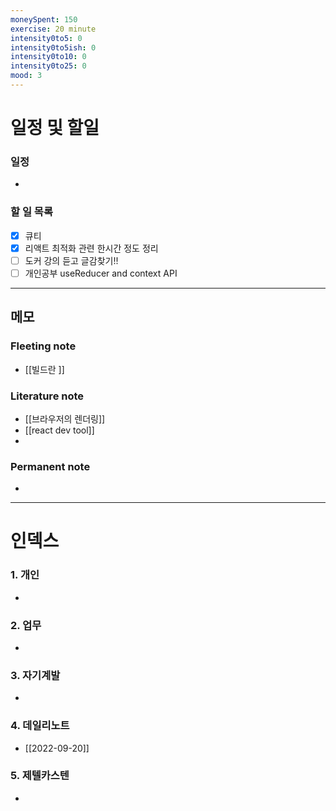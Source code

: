 ```yaml
---
moneySpent: 150
exercise: 20 minute
intensity0to5: 0
intensity0to5ish: 0
intensity0to10: 0
intensity0to25: 0
mood: 3
---
```



# 일정 및 할일

### 일정
- 

### 할 일 목록
 
- [x] 큐티
- [x] 리액트 최적화 관련 한시간 정도 정리 
- [ ] 도커 강의 듣고 글감찾기!!
- [ ] 개인공부 useReducer and context API 

---

## 메모

### Fleeting note
- [[빌드란 ]]

### Literature note
- [[브라우저의 렌더링]]
- [[react dev tool]]
- 

### Permanent note
- 

---

# 인덱스


### 1. 개인 
- 
### 2. 업무
- 
### 3. 자기계발
- 
### 4. 데일리노트
- [[2022-09-20]] 
### 5. 제텔카스텐
- 